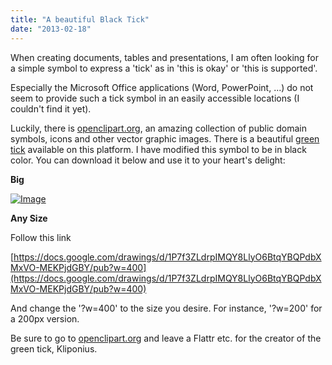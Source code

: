 ```yaml
---
title: "A beautiful Black Tick"
date: "2013-02-18"
---
```


When creating documents, tables and presentations, I am often looking for a simple symbol to express a 'tick' as in 'this is okay' or 'this is supported'.

Especially the Microsoft Office applications (Word, PowerPoint, ...) do not seem to provide such a tick symbol in an easily accessible locations (I couldn't find it yet).

Luckily, there is [openclipart.org](http://openclipart.org), an amazing collection of public domain symbols, icons and other vector graphic images. There is a beautiful [green tick](http://openclipart.org/detail/167549/green-tick---simple-by-kliponius) available on this platform. I have modified this symbol to be in black color. You can download it below and use it to your heart's delight:

**Big**

[![Image](http://nexnet.files.wordpress.com/2013/02/kliponious-black-tick.png?w=427)](http://nexnet.files.wordpress.com/2013/02/kliponious-black-tick.png)

**Any Size**

Follow this link

[https://docs.google.com/drawings/d/1P7f3ZLdrpIMQY8LlyO6BtqYBQPdbXMxVO-MEKPjdGBY/pub?w=400](https://docs.google.com/drawings/d/1P7f3ZLdrpIMQY8LlyO6BtqYBQPdbXMxVO-MEKPjdGBY/pub?w=400)

And change the '?w=400' to the size you desire. For instance, '?w=200' for a 200px version.

Be sure to go to [openclipart.org](http://openclipart.org/detail/167549/green-tick---simple-by-kliponius) and leave a Flattr etc. for the creator of the green tick, Kliponius.
